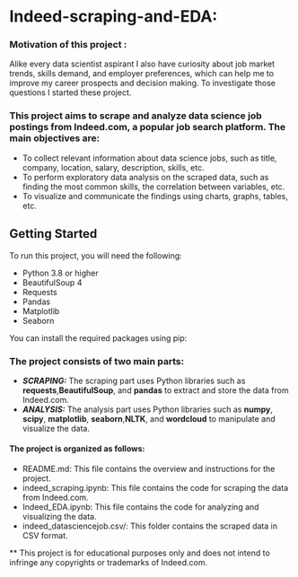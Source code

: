 # Indeed-scraping-and-EDA:

### Motivation of this project :
Alike every data scientist aspirant I also have curiosity about job market trends, skills demand, and employer preferences, which can help me to improve my career prospects and decision making. To investigate those questions I started these project. 

### This project aims to scrape and analyze data science job postings from Indeed.com, a popular job search platform. The main objectives are:

- To collect relevant information about data science jobs, such as title, company, location, salary, description, skills, etc.
- To perform exploratory data analysis on the scraped data, such as finding the most common skills, the correlation between variables, etc.
- To visualize and communicate the findings using charts, graphs, tables, etc.

## Getting Started

To run this project, you will need the following:

- Python 3.8 or higher
- BeautifulSoup 4
- Requests
- Pandas
- Matplotlib
- Seaborn

You can install the required packages using pip:

### The project consists of two main parts:
- ***SCRAPING:*** The scraping part uses Python libraries such as **requests**,**BeautifulSoup**, and **pandas** to extract and store the data from Indeed.com. 
- ***ANALYSIS:*** The analysis part uses Python libraries such as **numpy**, **scipy**, **matplotlib**, **seaborn**,**NLTK**, and **wordcloud** to manipulate and visualize the data.

#### The project is organized as follows:

- README.md: This file contains the overview and instructions for the project.
- indeed_scraping.ipynb: This file contains the code for scraping the data from Indeed.com.
- Indeed_EDA.ipynb: This file contains the code for analyzing and visualizing the data.
- indeed_datasciencejob.csv/: This folder contains the scraped data in CSV format.

** This project is for educational purposes only and does not intend to infringe any copyrights or trademarks of Indeed.com.
